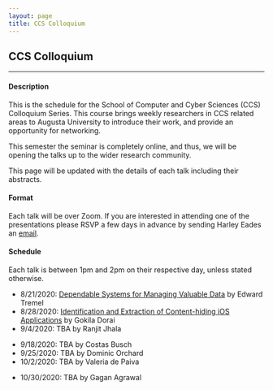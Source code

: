 ```yaml
---
layout: page
title: CCS Colloquium
---
```


CCS Colloquium
--------------
-------------------

#### Description

This is the schedule for the School of Computer and Cyber Sciences
(CCS) Colloquium Series.  This course brings weekly researchers in CCS
related areas to Augusta University to introduce their work, and
provide an opportunity for networking.

This semester the seminar is completely online, and thus, we will be
opening the talks up to the wider research community.

This page will be updated with the details of each talk including
their abstracts.

#### Format

Each talk will be over Zoom.  If you are interested in attending one
of the presentations please RSVP a few days in advance by sending
Harley Eades an <a href="mailto:harley.eades@gmail.com">email</a>.

#### Schedule

Each talk is between 1pm and 2pm on their respective day, unless
stated otherwise.

- 8/21/2020: [Dependable Systems for Managing Valuable Data](/colloquium_talks/Tremel.html) by Edward Tremel
- 8/28/2020: [Identification and Extraction of Content-hiding iOS Applications](/colloquium_talks/Dorai.html) by Gokila Dorai
- 9/4/2020: TBA by Ranjit Jhala
<!-- 9/11/2020: Open -->
- 9/18/2020: TBA by Costas Busch
- 9/25/2020: TBA by Dominic Orchard
- 10/2/2020: TBA by Valeria de Paiva
<!-- 10/9/2020: -->
<!-- 10/16/2020:-->
<!--- 10/23/2020:-->
- 10/30/2020: TBA by Gagan Agrawal
<!--- 11/6/2020:-->
<!--- 11/13/2020:-->
<!--- 11/20/2020: -->
<!--- 11/27/2020:-->
<!--- 12/4/2020:-->


